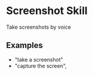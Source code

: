 # Screenshot Skill

Take screenshots by voice

## Examples
* "take a screenshot" 
* "capture the screen",
